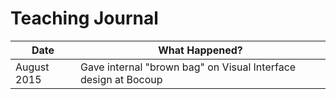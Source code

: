 # Teaching Journal

| Date  | What Happened? |
| ------------- | ------------- |
| August 2015 | Gave internal "brown bag" on Visual Interface design at Bocoup|
